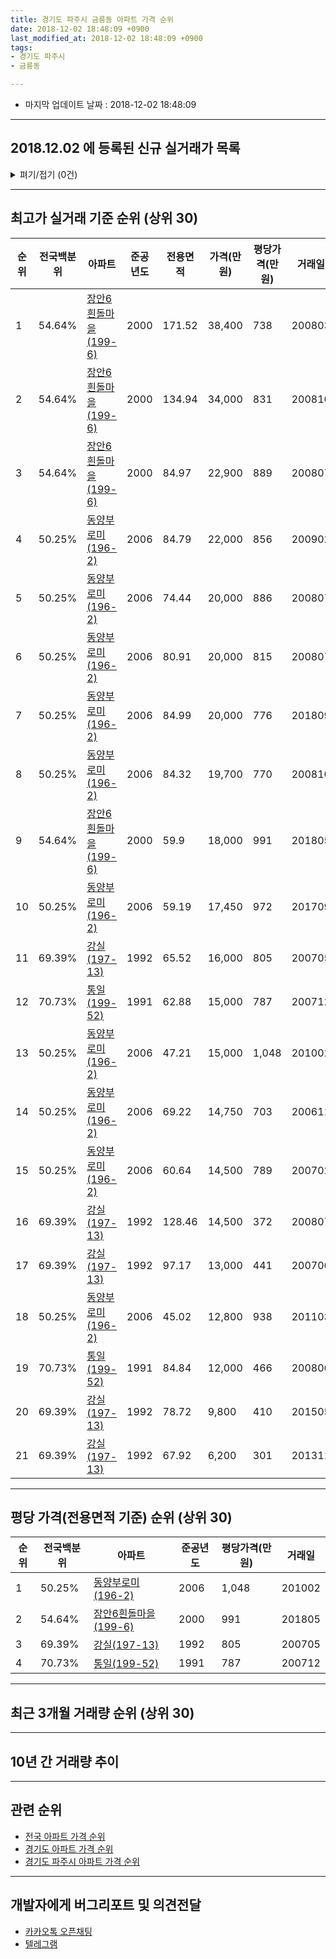 ```yaml
---
title: 경기도 파주시 금릉동 아파트 가격 순위
date: 2018-12-02 18:48:09 +0900
last_modified_at: 2018-12-02 18:48:09 +0900
tags:
- 경기도 파주시
- 금릉동

---
```


* 마지막 업데이트 날짜 : 2018-12-02 18:48:09

---

## 2018.12.02 에 등록된 신규 실거래가 목록

<details>
<summary>펴기/접기 (0건)</summary>
<div markdown="1">

|아파트|전국백분위|준공년도|전용면적|가격(만원)|평당가격(만원)|거래일|
|---|---|---|---|---|---|---|
|없음|||||||


</div>
</details>

---

## 최고가 실거래 기준 순위 (상위 30)


|순위|전국백분위|아파트|준공년도|전용면적|가격(만원)|평당가격(만원)|거래일|
|---|---|---|---|---|---|---|---|
|1|54.64%|[장안6흰돌마을(199-6)](https://search.naver.com/search.naver?query=%EA%B2%BD%EA%B8%B0%EB%8F%84+%ED%8C%8C%EC%A3%BC%EC%8B%9C+%EA%B8%88%EB%A6%89%EB%8F%99+%EC%9E%A5%EC%95%886%ED%9D%B0%EB%8F%8C%EB%A7%88%EC%9D%84%28199-6%29)|2000|171.52|38,400|738|200803|
|2|54.64%|[장안6흰돌마을(199-6)](https://search.naver.com/search.naver?query=%EA%B2%BD%EA%B8%B0%EB%8F%84+%ED%8C%8C%EC%A3%BC%EC%8B%9C+%EA%B8%88%EB%A6%89%EB%8F%99+%EC%9E%A5%EC%95%886%ED%9D%B0%EB%8F%8C%EB%A7%88%EC%9D%84%28199-6%29)|2000|134.94|34,000|831|200810|
|3|54.64%|[장안6흰돌마을(199-6)](https://search.naver.com/search.naver?query=%EA%B2%BD%EA%B8%B0%EB%8F%84+%ED%8C%8C%EC%A3%BC%EC%8B%9C+%EA%B8%88%EB%A6%89%EB%8F%99+%EC%9E%A5%EC%95%886%ED%9D%B0%EB%8F%8C%EB%A7%88%EC%9D%84%28199-6%29)|2000|84.97|22,900|889|200807|
|4|50.25%|[동양부로미(196-2)](https://search.naver.com/search.naver?query=%EA%B2%BD%EA%B8%B0%EB%8F%84+%ED%8C%8C%EC%A3%BC%EC%8B%9C+%EA%B8%88%EB%A6%89%EB%8F%99+%EB%8F%99%EC%96%91%EB%B6%80%EB%A1%9C%EB%AF%B8%28196-2%29)|2006|84.79|22,000|856|200902|
|5|50.25%|[동양부로미(196-2)](https://search.naver.com/search.naver?query=%EA%B2%BD%EA%B8%B0%EB%8F%84+%ED%8C%8C%EC%A3%BC%EC%8B%9C+%EA%B8%88%EB%A6%89%EB%8F%99+%EB%8F%99%EC%96%91%EB%B6%80%EB%A1%9C%EB%AF%B8%28196-2%29)|2006|74.44|20,000|886|200807|
|6|50.25%|[동양부로미(196-2)](https://search.naver.com/search.naver?query=%EA%B2%BD%EA%B8%B0%EB%8F%84+%ED%8C%8C%EC%A3%BC%EC%8B%9C+%EA%B8%88%EB%A6%89%EB%8F%99+%EB%8F%99%EC%96%91%EB%B6%80%EB%A1%9C%EB%AF%B8%28196-2%29)|2006|80.91|20,000|815|200807|
|7|50.25%|[동양부로미(196-2)](https://search.naver.com/search.naver?query=%EA%B2%BD%EA%B8%B0%EB%8F%84+%ED%8C%8C%EC%A3%BC%EC%8B%9C+%EA%B8%88%EB%A6%89%EB%8F%99+%EB%8F%99%EC%96%91%EB%B6%80%EB%A1%9C%EB%AF%B8%28196-2%29)|2006|84.99|20,000|776|201809|
|8|50.25%|[동양부로미(196-2)](https://search.naver.com/search.naver?query=%EA%B2%BD%EA%B8%B0%EB%8F%84+%ED%8C%8C%EC%A3%BC%EC%8B%9C+%EA%B8%88%EB%A6%89%EB%8F%99+%EB%8F%99%EC%96%91%EB%B6%80%EB%A1%9C%EB%AF%B8%28196-2%29)|2006|84.32|19,700|770|200810|
|9|54.64%|[장안6흰돌마을(199-6)](https://search.naver.com/search.naver?query=%EA%B2%BD%EA%B8%B0%EB%8F%84+%ED%8C%8C%EC%A3%BC%EC%8B%9C+%EA%B8%88%EB%A6%89%EB%8F%99+%EC%9E%A5%EC%95%886%ED%9D%B0%EB%8F%8C%EB%A7%88%EC%9D%84%28199-6%29)|2000|59.9|18,000|991|201805|
|10|50.25%|[동양부로미(196-2)](https://search.naver.com/search.naver?query=%EA%B2%BD%EA%B8%B0%EB%8F%84+%ED%8C%8C%EC%A3%BC%EC%8B%9C+%EA%B8%88%EB%A6%89%EB%8F%99+%EB%8F%99%EC%96%91%EB%B6%80%EB%A1%9C%EB%AF%B8%28196-2%29)|2006|59.19|17,450|972|201709|
|11|69.39%|[강실(197-13)](https://search.naver.com/search.naver?query=%EA%B2%BD%EA%B8%B0%EB%8F%84+%ED%8C%8C%EC%A3%BC%EC%8B%9C+%EA%B8%88%EB%A6%89%EB%8F%99+%EA%B0%95%EC%8B%A4%28197-13%29)|1992|65.52|16,000|805|200705|
|12|70.73%|[통일(199-52)](https://search.naver.com/search.naver?query=%EA%B2%BD%EA%B8%B0%EB%8F%84+%ED%8C%8C%EC%A3%BC%EC%8B%9C+%EA%B8%88%EB%A6%89%EB%8F%99+%ED%86%B5%EC%9D%BC%28199-52%29)|1991|62.88|15,000|787|200712|
|13|50.25%|[동양부로미(196-2)](https://search.naver.com/search.naver?query=%EA%B2%BD%EA%B8%B0%EB%8F%84+%ED%8C%8C%EC%A3%BC%EC%8B%9C+%EA%B8%88%EB%A6%89%EB%8F%99+%EB%8F%99%EC%96%91%EB%B6%80%EB%A1%9C%EB%AF%B8%28196-2%29)|2006|47.21|15,000|1,048|201002|
|14|50.25%|[동양부로미(196-2)](https://search.naver.com/search.naver?query=%EA%B2%BD%EA%B8%B0%EB%8F%84+%ED%8C%8C%EC%A3%BC%EC%8B%9C+%EA%B8%88%EB%A6%89%EB%8F%99+%EB%8F%99%EC%96%91%EB%B6%80%EB%A1%9C%EB%AF%B8%28196-2%29)|2006|69.22|14,750|703|200611|
|15|50.25%|[동양부로미(196-2)](https://search.naver.com/search.naver?query=%EA%B2%BD%EA%B8%B0%EB%8F%84+%ED%8C%8C%EC%A3%BC%EC%8B%9C+%EA%B8%88%EB%A6%89%EB%8F%99+%EB%8F%99%EC%96%91%EB%B6%80%EB%A1%9C%EB%AF%B8%28196-2%29)|2006|60.64|14,500|789|200702|
|16|69.39%|[강실(197-13)](https://search.naver.com/search.naver?query=%EA%B2%BD%EA%B8%B0%EB%8F%84+%ED%8C%8C%EC%A3%BC%EC%8B%9C+%EA%B8%88%EB%A6%89%EB%8F%99+%EA%B0%95%EC%8B%A4%28197-13%29)|1992|128.46|14,500|372|200807|
|17|69.39%|[강실(197-13)](https://search.naver.com/search.naver?query=%EA%B2%BD%EA%B8%B0%EB%8F%84+%ED%8C%8C%EC%A3%BC%EC%8B%9C+%EA%B8%88%EB%A6%89%EB%8F%99+%EA%B0%95%EC%8B%A4%28197-13%29)|1992|97.17|13,000|441|200706|
|18|50.25%|[동양부로미(196-2)](https://search.naver.com/search.naver?query=%EA%B2%BD%EA%B8%B0%EB%8F%84+%ED%8C%8C%EC%A3%BC%EC%8B%9C+%EA%B8%88%EB%A6%89%EB%8F%99+%EB%8F%99%EC%96%91%EB%B6%80%EB%A1%9C%EB%AF%B8%28196-2%29)|2006|45.02|12,800|938|201103|
|19|70.73%|[통일(199-52)](https://search.naver.com/search.naver?query=%EA%B2%BD%EA%B8%B0%EB%8F%84+%ED%8C%8C%EC%A3%BC%EC%8B%9C+%EA%B8%88%EB%A6%89%EB%8F%99+%ED%86%B5%EC%9D%BC%28199-52%29)|1991|84.84|12,000|466|200806|
|20|69.39%|[강실(197-13)](https://search.naver.com/search.naver?query=%EA%B2%BD%EA%B8%B0%EB%8F%84+%ED%8C%8C%EC%A3%BC%EC%8B%9C+%EA%B8%88%EB%A6%89%EB%8F%99+%EA%B0%95%EC%8B%A4%28197-13%29)|1992|78.72|9,800|410|201505|
|21|69.39%|[강실(197-13)](https://search.naver.com/search.naver?query=%EA%B2%BD%EA%B8%B0%EB%8F%84+%ED%8C%8C%EC%A3%BC%EC%8B%9C+%EA%B8%88%EB%A6%89%EB%8F%99+%EA%B0%95%EC%8B%A4%28197-13%29)|1992|67.92|6,200|301|201311|


---

## 평당 가격(전용면적 기준) 순위 (상위 30)


|순위|전국백분위|아파트|준공년도|평당가격(만원)|거래일|
|---|---|---|---|---|---|
|1|50.25%|[동양부로미(196-2)](https://search.naver.com/search.naver?query=%EA%B2%BD%EA%B8%B0%EB%8F%84+%ED%8C%8C%EC%A3%BC%EC%8B%9C+%EA%B8%88%EB%A6%89%EB%8F%99+%EB%8F%99%EC%96%91%EB%B6%80%EB%A1%9C%EB%AF%B8%28196-2%29)|2006|1,048|201002|
|2|54.64%|[장안6흰돌마을(199-6)](https://search.naver.com/search.naver?query=%EA%B2%BD%EA%B8%B0%EB%8F%84+%ED%8C%8C%EC%A3%BC%EC%8B%9C+%EA%B8%88%EB%A6%89%EB%8F%99+%EC%9E%A5%EC%95%886%ED%9D%B0%EB%8F%8C%EB%A7%88%EC%9D%84%28199-6%29)|2000|991|201805|
|3|69.39%|[강실(197-13)](https://search.naver.com/search.naver?query=%EA%B2%BD%EA%B8%B0%EB%8F%84+%ED%8C%8C%EC%A3%BC%EC%8B%9C+%EA%B8%88%EB%A6%89%EB%8F%99+%EA%B0%95%EC%8B%A4%28197-13%29)|1992|805|200705|
|4|70.73%|[통일(199-52)](https://search.naver.com/search.naver?query=%EA%B2%BD%EA%B8%B0%EB%8F%84+%ED%8C%8C%EC%A3%BC%EC%8B%9C+%EA%B8%88%EB%A6%89%EB%8F%99+%ED%86%B5%EC%9D%BC%28199-52%29)|1991|787|200712|


---

## 최근 3개월 거래량 순위 (상위 30)


<div style="width:100%;">
    <canvas id="deal_count_ranking" height="250"></canvas>
</div>


<script>
new Chart(document.getElementById("deal_count_ranking"), {
    type: 'horizontalBar',
    data: {
        labels: ['장안6흰돌마을(199-6)', '동양부로미(196-2)'],
        datasets: [{
            label: '실거래 수',
            data: [1, 1],
            borderColor: "rgba(255, 0, 128, 1)",
            backgroundColor: "rgba(255, 0, 128, 0.5)",
            fill: false,
        }]
    },
    options: {
        responsive: true,
        title: {
            display: true,
            text: '최근 3개월 거래량 순위'
        },
        tooltips: {
            mode: 'index',
            intersect: false,
            callbacks: {
                title: function(tooltipItems, data) {
                    return "실거래 수:";
                },
                label: function(tooltipItem, data) {
                    return data.labels[tooltipItem.index] + ": " + tooltipItem.xLabel;
                }
            }
        },
        hover: {
            mode: 'nearest',
            intersect: true
        },
        scales: {
            xAxes: [{
                display: true,
                scaleLabel: {
                    display: true,
                    labelString: '실거래 수'
                },
                ticks: {
                    suggestedMin: 0,
                }
            }],
            yAxes: [{
                display: true,
                ticks: {
                    autoSkip: false,
                    callback: function(value, index, values) {
                        if (value.length > 15)
                            return value.substr(0, 13) + "...";
                        else
                            return value;
                    }
                },
                scaleLabel: {
                    display: false,
                }
            }]
        }
    }
});

</script>


---

## 10년 간 거래량 추이


<div style="width:100%;">
    <canvas id="deal_progress" height="250"></canvas>
</div>

<script>
new Chart(document.getElementById("deal_progress"), {
    type: 'line',
    data: {
        labels: ['200812','200901','200902','200903','200904','200905','200906','200907','200908','200909','200910','200911','200912','201001','201002','201003','201004','201005','201006','201007','201008','201009','201010','201011','201012','201101','201102','201103','201104','201105','201106','201107','201108','201109','201110','201111','201112','201201','201202','201203','201204','201205','201206','201207','201208','201209','201210','201211','201212','201301','201302','201303','201304','201305','201306','201307','201308','201309','201310','201311','201312','201401','201402','201403','201404','201405','201406','201407','201408','201409','201410','201411','201412','201501','201502','201503','201504','201505','201506','201507','201508','201509','201510','201511','201512','201601','201602','201603','201604','201605','201606','201607','201608','201609','201610','201611','201612','201701','201702','201703','201704','201705','201706','201707','201708','201709','201710','201711','201712','201801','201802','201803','201804','201805','201806','201807','201808','201809','201810','201811','201812'],
        datasets: [{
            label: '실거래 수',
            pointRadius: 1,
            data: [2, 1, 3, 1, 5, 4, 3, 5, 2, 4, 2, 2, 0, 4, 2, 1, 4, 1, 1, 1, 0, 1, 2, 1, 2, 2, 2, 7, 8, 3, 3, 3, 3, 3, 2, 3, 0, 1, 2, 2, 3, 1, 1, 2, 2, 5, 2, 3, 2, 3, 4, 2, 3, 3, 5, 2, 3, 4, 7, 3, 4, 7, 2, 7, 3, 2, 4, 2, 2, 0, 2, 5, 8, 2, 7, 11, 4, 6, 9, 5, 8, 4, 4, 1, 1, 4, 5, 4, 6, 3, 9, 2, 5, 6, 4, 1, 3, 1, 5, 3, 8, 3, 6, 5, 7, 3, 1, 4, 2, 3, 0, 5, 2, 6, 1, 3, 1, 1, 1, 1, 0],
            borderColor: "rgba(255, 201, 14, 1)",
            backgroundColor: "rgba(255, 201, 14, 0.5)",
            fill: true,
        }]
    },
    options: {
        responsive: true,
        title: {
            display: true,
            text: '10년간 거래량 추이'
        },
        tooltips: {
            mode: 'index',
            intersect: false,
        },
        hover: {
            mode: 'nearest',
            intersect: true
        },
        scales: {
            xAxes: [{
                display: true,
                scaleLabel: {
                    display: true,
                    labelString: '년/월'
                }
            }],
            yAxes: [{
                display: true,
                ticks: {
                    suggestedMin: 0,
                },
                scaleLabel: {
                    display: true,
                    labelString: '실거래 수'
                }
            }]
        }
    }
});

</script>


---

## 관련 순위

- [전국 아파트 가격 순위](https://inasie.github.io/apt-ranking/전국)
- [경기도 아파트 가격 순위](https://inasie.github.io/apt-ranking/경기도)
- [경기도 파주시 아파트 가격 순위](https://inasie.github.io/apt-ranking/경기도-파주시)


---

## 개발자에게 버그리포트 및 의견전달

- [카카오톡 오픈채팅](https://open.kakao.com/o/gLJUAP4)
- [텔레그램](https://t.me/inasie)

